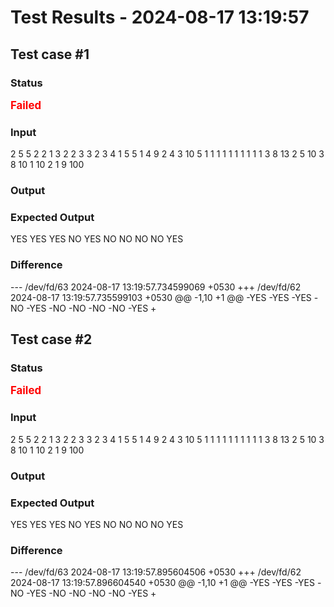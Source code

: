 # Test Results - 2024-08-17 13:19:57
## Test case #1

### Status
<span style="color:red; font-weight:bold; font-size:larger;">Failed</span>

### Input
2
5 5
2 2 1 3 2
2 3 3
2 3 4
1 5 5
1 4 9
2 4 3
10 5
1 1 1 1 1 1 1 1 1 1
3 8 13
2 5 10
3 8 10
1 10 2
1 9 100


### Output


### Expected Output
YES
YES
YES
NO
YES
NO
NO
NO
NO
YES

### Difference
--- /dev/fd/63	2024-08-17 13:19:57.734599069 +0530
+++ /dev/fd/62	2024-08-17 13:19:57.735599103 +0530
@@ -1,10 +1 @@
-YES
-YES
-YES
-NO
-YES
-NO
-NO
-NO
-NO
-YES
+

## Test case #2

### Status
<span style="color:red; font-weight:bold; font-size:larger;">Failed</span>

### Input
2
5 5
2 2 1 3 2
2 3 3
2 3 4
1 5 5
1 4 9
2 4 3
10 5
1 1 1 1 1 1 1 1 1 1
3 8 13
2 5 10
3 8 10
1 10 2
1 9 100


### Output


### Expected Output
YES
YES
YES
NO
YES
NO
NO
NO
NO
YES

### Difference
--- /dev/fd/63	2024-08-17 13:19:57.895604506 +0530
+++ /dev/fd/62	2024-08-17 13:19:57.896604540 +0530
@@ -1,10 +1 @@
-YES
-YES
-YES
-NO
-YES
-NO
-NO
-NO
-NO
-YES
+


